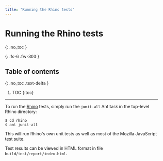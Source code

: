 ```yaml
---
title: "Running the Rhino tests"
---
```

# Running the Rhino tests
{: .no_toc }

{: .fs-6 .fw-300 }

## Table of contents
{: .no_toc .text-delta }

1. TOC
{:toc}

---
To run the [Rhino](/docs) tests, simply run the `junit-all` Ant task in the top-level Rhino directory:

```
$ cd rhino
$ ant junit-all
```

This will run Rhino's own unit tests as well as most of the Mozilla JavaScript test suite.

Test results can be viewed in HTML format in file `build/test/report/index.html`.